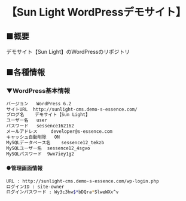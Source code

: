 # 【Sun Light WordPressデモサイト】

## ■概要
デモサイト【Sun Light】のWordPressのリポジトリ

## ■各種情報

### ▼WordPress基本情報

```bash
バージョン 	WordPress 6.2
サイトURL 	http://sunlight-cms.demo-s-essence.com/
ブログ名 	デモサイト【Sun Light】
ユーザー名 	user
パスワード 	sessence162162
メールアドレス 	developer@s-essence.com
キャッシュ自動削除 	ON
MySQLデータベース名 	sessence12_tekzb
MySQLユーザー名 	sessence12_4sgvo
MySQLパスワード 	9wx7iey1g2
```

#### ●管理画面情報

```bash
URL : http://sunlight-cms.demo-s-essence.com/wp-login.php
ログインID : site-owner
ログインパスワード : Wy3c3hw$*bDQra*SlweWXx^v
```